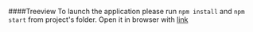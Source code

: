 ####Treeview
To launch the application please run `npm install` and `npm start` from project's folder.
Open it in browser with [link](http://localhost:8000/)